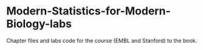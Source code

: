 # Modern-Statistics-for-Modern-Biology-labs
Chapter files and labs code for the course (EMBL and Stanford) to the book.
